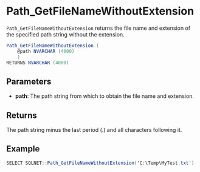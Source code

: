 # Path_GetFileNameWithoutExtension

`Path_GetFileNameWithoutExtension` returns the file name and extension of the specified path string without the extension.

```csharp
Path_GetFileNameWithoutExtension (
	@path NVARCHAR (4000)
	)
RETURNS NVARCHAR (4000)
```

## Parameters

  - **path**: The path string from which to obtain the file name and extension.

## Returns

The path string minus the last period (.) and all characters following it.

## Example

```csharp
SELECT SQLNET::Path_GetFileNameWithoutExtension('C:\Temp\MyTest.txt')
```
